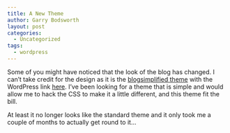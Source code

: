 ```yaml
---
title: A New Theme
author: Garry Bodsworth
layout: post
categories:
  - Uncategorized
tags:
  - wordpress
---
```

Some of you might have noticed that the look of the blog has changed. I can&#8217;t take credit for the design as it is the [blogsimplified theme][1] with the WordPress link [here][2]. I&#8217;ve been looking for a theme that is simple and would allow me to hack the CSS to make it a little different, and this theme fit the bill.

At least it no longer looks like the standard theme and it only took me a couple of months to actually get round to it&#8230;

 [1]: http://blogsimplified.com/
 [2]: http://wordpress.org/extend/themes/blogsimplified
